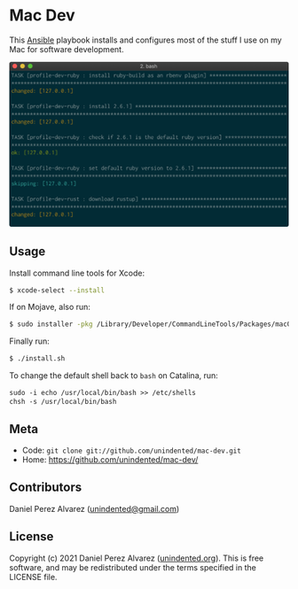 # Mac Dev

This [Ansible](https://www.ansible.com/) playbook installs and configures most of the stuff I use on my Mac for software development.

![Screenshot of terminal](./docs/screenshot.png)

## Usage

Install command line tools for Xcode:

```sh
$ xcode-select --install
```

If on Mojave, also run:

```sh
$ sudo installer -pkg /Library/Developer/CommandLineTools/Packages/macOS_SDK_headers_for_macOS_10.14.pkg -target /
```

Finally run:

```sh
$ ./install.sh
```

To change the default shell back to `bash` on Catalina, run:

```
sudo -i echo /usr/local/bin/bash >> /etc/shells
chsh -s /usr/local/bin/bash
```

## Meta

- Code: `git clone git://github.com/unindented/mac-dev.git`
- Home: <https://github.com/unindented/mac-dev/>

## Contributors

Daniel Perez Alvarez ([unindented@gmail.com](mailto:unindented@gmail.com))

## License

Copyright (c) 2021 Daniel Perez Alvarez ([unindented.org](https://unindented.org/)). This is free software, and may be redistributed under the terms specified in the LICENSE file.
